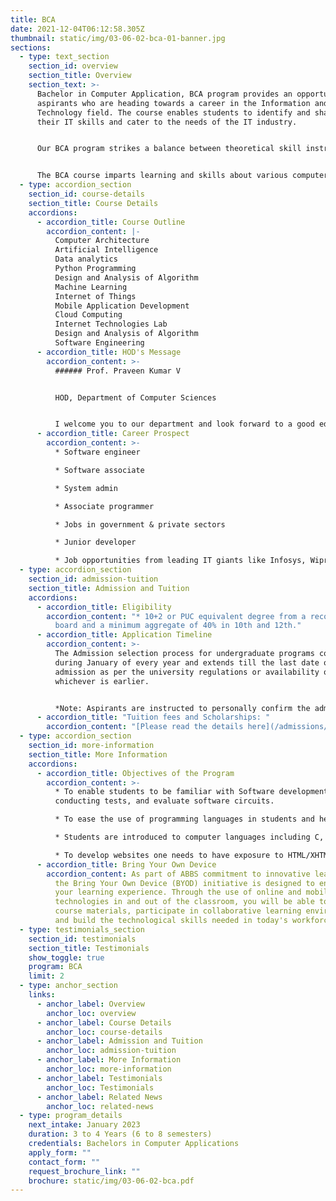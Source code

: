```yaml
---
title: BCA
date: 2021-12-04T06:12:58.305Z
thumbnail: static/img/03-06-02-bca-01-banner.jpg
sections:
  - type: text_section
    section_id: overview
    section_title: Overview
    section_text: >-
      Bachelor in Computer Application, BCA program provides an opportunity for
      aspirants who are heading towards a career in the Information and
      Technology field. The course enables students to identify and sharpen
      their IT skills and cater to the needs of the IT industry. 


      Our BCA program strikes a balance between theoretical skill instruction and intricate, hands-on system design. The program encompasses a broad range of topics including object-oriented programming, software engineering, computer architecture, data structures and database management. Our highly qualified faculty members, eminent guest lecturers, professors, and successful entrepreneurs are well-versed in the field of Computer Applications. 


      The BCA course imparts learning and skills about various computer applications and issues that arise with it. The BCA course includes subjects like core programming languages, data structure, and hardware networking.
  - type: accordion_section
    section_id: course-details
    section_title: Course Details
    accordions:
      - accordion_title: Course Outline
        accordion_content: |-
          Computer Architecture
          Artificial Intelligence
          Data analytics
          Python Programming 
          Design and Analysis of Algorithm
          Machine Learning
          Internet of Things
          Mobile Application Development
          Cloud Computing
          Internet Technologies Lab
          Design and Analysis of Algorithm
          Software Engineering
      - accordion_title: HOD's Message
        accordion_content: >-
          ###### Prof. Praveen Kumar V


          HOD, Department of Computer Sciences


          I welcome you to our department and look forward to a good educational association. I hope you will excel in your studies and make the institution proud. Bachelors in Computer Application (BCA) is a Three to Four-year undergraduate degree course for students who wish to delve into the world of Computer languages. The BCA course is one of the most popular options to get started with a career in Information Technology. We look forward to having you on board to experience the latest curriculum in IT.
      - accordion_title: Career Prospect
        accordion_content: >-
          * Software engineer

          * Software associate

          * System admin

          * Associate programmer

          * Jobs in government & private sectors

          * Junior developer

          * Job opportunities from leading IT giants like Infosys, Wipro, Oracle, etc
  - type: accordion_section
    section_id: admission-tuition
    section_title: Admission and Tuition
    accordions:
      - accordion_title: Eligibility
        accordion_content: "* 10+2 or PUC equivalent degree from a recognized education
          board and a minimum aggregate of 40% in 10th and 12th."
      - accordion_title: Application Timeline
        accordion_content: >-
          The Admission selection process for undergraduate programs commences
          during January of every year and extends till the last date of
          admission as per the university regulations or availability of seats,
          whichever is earlier.


          *Note: Aspirants are instructed to personally confirm the admission dates and timelines from the admissions office.*
      - accordion_title: "Tuition fees and Scholarships: "
        accordion_content: "[Please read the details here](/admissions/fees-scholarships)"
  - type: accordion_section
    section_id: more-information
    section_title: More Information
    accordions:
      - accordion_title: Objectives of the Program
        accordion_content: >-
          * To enable students to be familiar with Software development,
          conducting tests, and evaluate software circuits.

          * To ease the use of programming languages in students and help them write code for software. 

          * Students are introduced to computer languages including C, C++, C#, Java, Python, etc.

          * To develop websites one needs to have exposure to HTML/XHTML, CSS, PHP and JavaScript.
      - accordion_title: Bring Your Own Device
        accordion_content: As part of ABBS commitment to innovative learning strategies,
          the Bring Your Own Device (BYOD) initiative is designed to enhance
          your learning experience. Through the use of online and mobile
          technologies in and out of the classroom, you will be able to access
          course materials, participate in collaborative learning environments
          and build the technological skills needed in today's workforce.
  - type: testimonials_section
    section_id: testimonials
    section_title: Testimonials
    show_toggle: true
    program: BCA
    limit: 2
  - type: anchor_section
    links:
      - anchor_label: Overview
        anchor_loc: overview
      - anchor_label: Course Details
        anchor_loc: course-details
      - anchor_label: Admission and Tuition
        anchor_loc: admission-tuition
      - anchor_label: More Information
        anchor_loc: more-information
      - anchor_label: Testimonials
        anchor_loc: Testimonials
      - anchor_label: Related News
        anchor_loc: related-news
  - type: program_details
    next_intake: January 2023
    duration: 3 to 4 Years (6 to 8 semesters)
    credentials: Bachelors in Computer Applications
    apply_form: ""
    contact_form: ""
    request_brochure_link: ""
    brochure: static/img/03-06-02-bca.pdf
---
```

